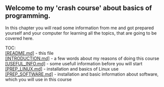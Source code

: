 ## Welcome to my 'crash course' about basics of programming.

In this chapter you will read some information from me and got prepared yourself and your 
computer for learning all the topics, that are going to be covered here.

TOC:  
[[README.md]](https://github.com/nazghulgda/Programming-Crash-Course/README.md) - this 
file  
[[INTRODUCTION.md]](https://github.com/nazghulgda/Programming-Crash-Course/INTRODUCTION.md) - a few 
words about my reasons of doing this course  
[[USEFUL_INFO.md]](https://github.com/nazghulgda/Programming-Crash-Course/USEFUL_INFO.md) - some 
usefull information before you will start  
[[PREP_LINUX.md]](https://github.com/nazghulgda/Programming-Crash-Course/PREP_LINUX.md) - installation 
and basics of Linux use  
[[PREP_SOFTWARE.md]](https://github.com/nazghulgda/Programming-Crash-Course/PREP_SOFTWARE.md) - 
installation and basic information about software, which you will use in this course
